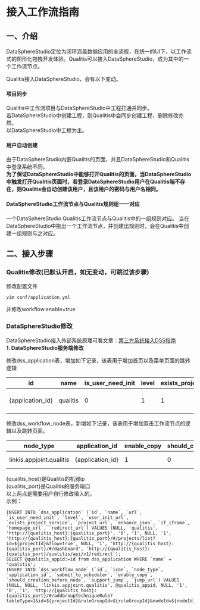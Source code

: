 # 接入工作流指南

## 一、介绍
DataSphereStudio定位为闭环涵盖数据应用的全流程，在统一的UI下，以工作流式的图形化拖拽开发体验。Qualitis可以接入DataSphereStudio，成为其中的一个工作流节点。

Qualitis接入DataSphereStudio，会有以下变动。

#### 项目同步
Qualitis中工作流项目与DataSphereStudio中工程打通并同步。  
若DataSphereStudio中创建工程，则Qualitis中会同步创建工程，删除修改亦然。  
以DataSphereStudio中工程为主。

#### 用户自动创建
由于DataSphereStudio内嵌Qualitis的页面，并且DataSphereStudio和Qualitis中登录系统不同。    
**为了保证DataSphereStudio中能够打开Qualitis的页面，当DataSphereStudio中触发打开Qualitis页面时，若登录DataSphereStudio用户在Qualitis端不存在，则Qualitis会自动创建该用户，且该用户的密码与用户名相同。**  

#### DataSphereStudio工作流节点与Qualitis规则组一一对应
一个DataSphereStudio Qualitis工作流节点与Qualitis中的一组规则对应。
当在DataSphereStudio中拖出一个工作流节点，并创建出规则时，会在Qualitis中创建一组规则与之对应。


## 二、接入步骤
### Qualitis修改(已默认开启，如无变动，可跳过该步骤)
修改配置文件
```
vim conf/application.yml
```
并修改workflow.enable=true

### DataSphereStudio修改
DataSphereStudio接入外部系统原理可看文章：[第三方系统接入DSS指南](https://github.com/WeBankFinTech/DataSphereStudio/blob/master/docs/zh_CN/ch4/%E7%AC%AC%E4%B8%89%E6%96%B9%E7%B3%BB%E7%BB%9F%E6%8E%A5%E5%85%A5DSS%E6%8C%87%E5%8D%97.md)  
**1. DataSphereStudio服务端修改**

修改dss_application表，增加如下记录，该表用于增加首页以及菜单页面的跳转逻辑

| id | name | is_user_need_init | level  | exists_project_service | project_url | if_iframe | homepage_url | redirect_url|
| -- |-- |-- |-- |-- |-- |-- |-- |-- |
| {application_id} | qualitis | 0 | 1 | 1 | http://{qualitis_host}:{qualitis_port}/#/projects/list?id=${projectId}&flow=true |1 | http://{qualitis_host}:{qualitis_port}/#/dashboard |http://{qualitis_host}:{qualitis_port}/qualitis/api/v1/redirect| 

修改dss_workflow_node表，新增如下记录，该表用于增加双击工作流节点的逻辑以及跳转页面。

| node_type| application_id   | enable_copy | should_create_before_node | support_jump | jump_url |
|-- |-- |-- |-- |-- |-- |
| linkis.appjoint.qualitis | {application_id} | 1 |  0 | 1 | http://{qualitis_host}:{qualitis_port}/#/addGroupTechniqueRule?tableType=1&id=${projectId}&ruleGroupId=${ruleGroupId}&nodeId=${nodeId} |

{qualitis_host}是Qualitis的机器ip  
{qualitis_port}是Qualitis的服务端口  
以上两点是需要用户自行修改填入的。  
示例：
```
INSERT INTO `dss_application` (`id`, `name`, `url`, `is_user_need_init`, `level`, `user_init_url`, `exists_project_service`, `project_url`, `enhance_json`, `if_iframe`, `homepage_url`, `redirect_url`) VALUES (NULL, 'qualitis', 'http://{qualitis_host}:{qualitis_port}', '0', '1', NULL, '1', 'http://{qualitis_host}:{qualitis_port}/#/projects/list?id=${projectId}&flow=true', NULL, '1', 'http://{qualitis_host}:{qualitis_port}/#/dashboard', 'http://{qualitis_host}:{qualitis_port}/qualitis/api/v1/redirect');
SELECT @qualitis_appid:=id from dss_application WHERE `name` = 'qualitis';
INSERT INTO `dss_workflow_node` (`id`, `icon`, `node_type`, `application_id`, `submit_to_scheduler`, `enable_copy`, `should_creation_before_node`, `support_jump`, `jump_url`) VALUES (NULL, NULL, 'linkis.appjoint.qualitis', @qualitis_appid, NULL, '1', '0', '1', 'http://{qualitis_host}:{qualitis_port}/#/addGroupTechniqueRule?tableType=1&id=${projectId}&ruleGroupId=${ruleGroupId}&nodeId=${nodeId}');
```